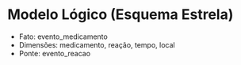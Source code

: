 ﻿# Modelo Lógico (Esquema Estrela)
- Fato: evento_medicamento
- Dimensões: medicamento, reação, tempo, local
- Ponte: evento_reacao
